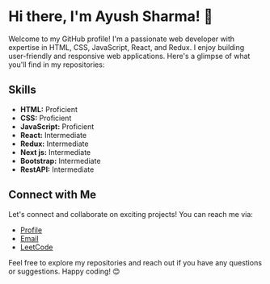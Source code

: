 # Hi there, I'm Ayush Sharma! 👋

Welcome to my GitHub profile! I'm a passionate web developer with expertise in HTML, CSS, JavaScript, React, and Redux. I enjoy building user-friendly and responsive web applications. Here's a glimpse of what you'll find in my repositories:


## Skills

- **HTML:** Proficient
- **CSS:** Proficient
- **JavaScript:** Proficient
- **React:** Intermediate
- **Redux:** Intermediate
- **Next js:** Intermediate
- **Bootstrap:** Intermediate
- **RestAPI:** Intermediate

## Connect with Me

Let's connect and collaborate on exciting projects! You can reach me via:

- [Profile](https://theayushsharma.in)
- [Email](mailto:ayushsharma81852@gmail.com)
- [LeetCode](https://leetcode.com/theayushsharma1/)

Feel free to explore my repositories and reach out if you have any questions or suggestions. Happy coding! 😊
